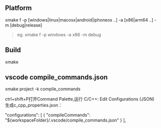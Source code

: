 ## Platform
xmake f -p [windows|linux|macosx|android|iphoneos ..] -a [x86|arm64 ..] -m [debug|release]
> eg. xmake f -p windows -a x86 -m debug

## Build
xmake

## vscode compile_commands.json
xmake project -k compile_commands

ctrl+shift+P打开Command Palette,运行 C/C++: Edit Configurations (JSON) 生成c_cpp_properties.json：

"configurations": [
    {
      "compileCommands": "${workspaceFolder}/.vscode/compile_commands.json"
    }
  ],